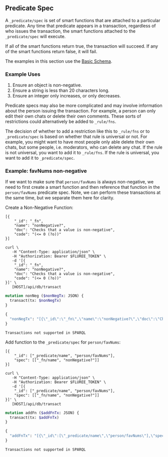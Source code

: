 ## Predicate Spec

A `_predicate/spec` is set of smart functions that are attached to a particular predicate. Any time that predicate appears in a transaction, regardless of who issues the transaction, the smart functions attached to the `_predicate/spec` will execute. 

If all of the smart functions return true, the transaction will succeed. If any of the smart functions return false, it will fail. 

The examples in this section use the [Basic Schema](/docs/getting-started/basic-schema).

### Example Uses

1. Ensure an object is non-negative.
2. Ensure a string is less than 20 characters long. 
3. Ensure an integer only increases, or only decreases.

Predicate specs may also be more complicated and may involve information about the person issuing the transaction. For example, a person can only edit their own chats or delete their own comments. These sorts of restrictions could alternatively be added to `_rule/fns`. 

The decision of whether to add a restriction like this to `_rule/fns` or to `_predicate/spec` is based on whether that rule is universal or not. For example, you might want to have most people only able delete their own chats, but some people, i.e. moderators, who can delete any chat. If the rule is not universal, you want to add it to `_rule/fns`. If the rule is universal, you want to add it to `_predicate/spec`.

### Example: favNums non-negative

If we want to make sure that `person/favNums` is always non-negative, we need to first create a smart function and then reference that function in the `person/favNums` predicate spec. Note, we can perform these transactions at the same time, but we separate them here for clarity. 

Create a Non-Negative Function:
```flureeql
[{
    "_id": "_fn",
    "name": "nonNegative?",
    "doc": "Checks that a value is non-negative",
    "code": "(<= 0 (?o))"
}]
```

```curl
curl \
   -H "Content-Type: application/json" \
   -H "Authorization: Bearer $FLUREE_TOKEN" \
   -d '[{
    "_id": "_fn",
    "name": "nonNegative?",
    "doc": "Checks that a value is non-negative",
    "code": "(<= 0 (?o))"
}]' \
   [HOST]/api/db/transact
```
```graphql
mutation nonNeg ($nonNegTx: JSON) {
  transact(tx: $nonNegTx)
}

{
  "nonNegTx": "[{\"_id\":\"_fn\",\"name\":\"nonNegative?\",\"doc\":\"Checks that a value is non-negative\",\"code\":\"(<= 0 (?o))\"}]"
}
```

```sparql
Transactions not supported in SPARQL
```

Add function to the `_predicate/spec` for `person/favNums`:

```flureeql
[{
    "_id": ["_predicate/name", "person/favNums"],
    "spec": [["_fn/name", "nonNegative?"]]
}]
```

```curl
curl \
   -H "Content-Type: application/json" \
   -H "Authorization: Bearer $FLUREE_TOKEN" \
   -d '[{
    "_id": ["_predicate/name", "person/favNums"],
    "spec": [["_fn/name", "nonNegative?"]]
}]' \
   [HOST]/api/db/transact
```
```graphql
mutation addFn ($addFnTx: JSON) {
  transact(tx: $addFnTx)
}

{
  "addFnTx": "[{\"_id\":[\"_predicate/name\",\"person/favNums\"],\"spec\":[[\"_fn/name\",\"nonNegative?\"]]}]"
}
```

```sparql
Transactions not supported in SPARQL
```